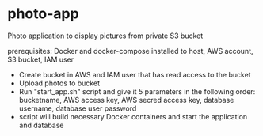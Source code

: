 # photo-app

Photo application to display pictures from private S3 bucket

prerequisites: Docker and docker-compose installed to host, AWS account, S3 bucket, IAM user

- Create bucket in AWS and IAM user that has read access to the bucket
- Upload photos to bucket
- Run "start_app.sh" script and give it 5 parameters in the following order: bucketname, AWS access key, AWS secred access    key, database username, database user password
- script will build necessary Docker containers and start the application and database
